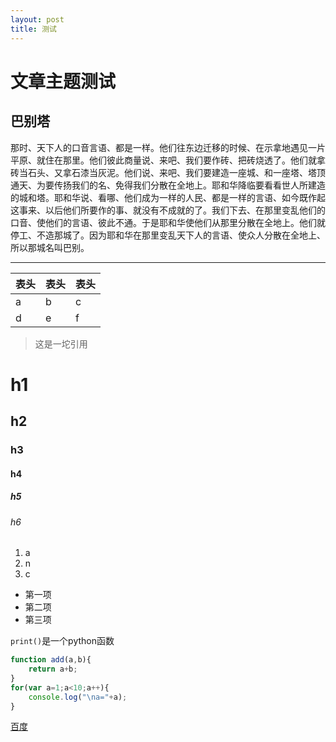 ```yaml
---
layout: post
title: 测试
---
```


# 文章主题测试

## 巴别塔

那时、天下人的口音言语、都是一样。他们往东边迁移的时候、在示拿地遇见一片平原、就住在那里。他们彼此商量说、来吧、我们要作砖、把砖烧透了。他们就拿砖当石头、又拿石漆当灰泥。他们说、来吧、我们要建造一座城、和一座塔、塔顶通天、为要传扬我们的名、免得我们分散在全地上。耶和华降临要看看世人所建造的城和塔。耶和华说、看哪、他们成为一样的人民、都是一样的言语、如今既作起这事来、以后他们所要作的事、就没有不成就的了。我们下去、在那里变乱他们的口音、使他们的言语、彼此不通。于是耶和华使他们从那里分散在全地上。他们就停工、不造那城了。因为耶和华在那里变乱天下人的言语、使众人分散在全地上、所以那城名叫巴别。

<!--more-->

-----------

| 表头 | 表头 | 表头 |
| ---- | ---- | ---- |
| a | b | c |
| d | e | f |

> 这是一坨引用

# h1
## h2
### h3
#### h4
##### h5
###### h6

1. a
2. n
3. c


* 第一项
* 第二项
* 第三项

`print()`是一个python函数

```javascript
function add(a,b){
    return a+b;
}
for(var a=1;a<10;a++){
    console.log("\na="+a);
}
```

[百度](http://www.baidu.com)
